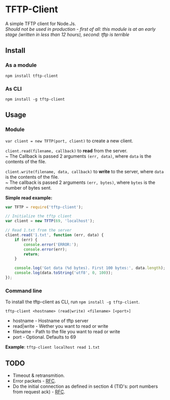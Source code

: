 # TFTP-Client

A simple TFTP client for Node.Js.  
*Should not be used in production - first of all: this module is at an early stage (written in less than 12 hours), second: tftp is terrible*

## Install

### As a module
`npm install tftp-client`

### As CLI
`npm install -g tftp-client`

## Usage

### Module

`var client = new TFTP(port, client)` to create a new client.

`client.read(filename, callback)` to **read** from the server.  
 ~ The Callback is passed 2 arguments `(err, data)`, where `data` is the contents of the file.  

`client.write(filename, data, callback)` to **write** to the server, where `data` is the contents of the file.  
 ~ The callback is passed 2 arguments `(err, bytes)`, where `bytes` is the number of bytes sent.  

**Simple read example:**

```javascript
var TFTP = require('tftp-client');

// Initialize the tftp client
var client = new TFTP(69, 'localhost');

// Read 1.txt from the server
client.read('1.txt', function (err, data) {
	if (err) {
		console.error('ERROR:');
		console.error(err);
		return;
	}

	console.log('Got data (%d bytes). First 100 bytes:', data.length);
	console.log(data.toString('utf8', 0, 100));
});
```

### Command line

To install the tftp-client as CLI, run `npm install -g tftp-client`.

`tftp-client <hostname> (read|write) <filename> [<port>]`
* hostname - Hostname of tftp server
* read|write - Wether you want to read or write
* filename - Path to the file you want to read or write
* port - Optional. Defaults to 69

**Example**:
`tftp-client localhost read 1.txt`

## TODO

- Timeout & retransmition.
- Error packets - [RFC](http://tools.ietf.org/html/rfc1350#page-8).
- Do the initial connection as defined in section 4 (TID's: port numbers from request ack) - [RFC](http://tools.ietf.org/html/rfc1350#section-4).
